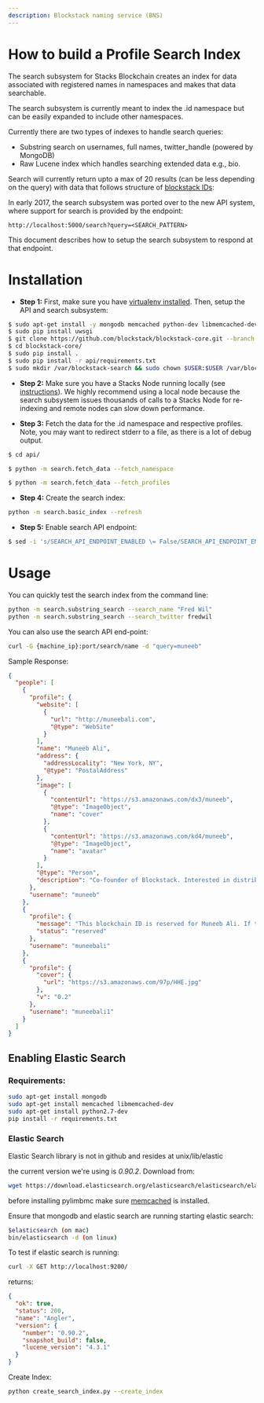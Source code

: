 ```yaml
---
description: Blockstack naming service (BNS)
---
```


# How to build a Profile Search Index

The search subsystem for Stacks Blockchain creates an index for data associated
with registered names in namespaces and makes that data searchable.

The search subsystem is currently meant to index the .id namespace but can
be easily expanded to include other namespaces.

Currently there are two types of indexes to handle search queries:

- Substring search on usernames, full names, twitter_handle (powered by MongoDB)
- Raw Lucene index which handles searching extended data e.g., bio.

Search will currently return upto a max of 20 results (can be less depending on the query)
with data that follows structure of [blockstack IDs](https://github.com/blockstack/blockstack):

In early 2017, the search subsystem was ported over to the new API system, where support for search is provided by the endpoint:

```
http://localhost:5000/search?query=<SEARCH_PATTERN>
```

This document describes how to setup the search subsystem to respond at that endpoint.

# Installation

- **Step 1:** First, make sure you have [virtualenv installed](http://docs.python-guide.org/en/latest/dev/virtualenvs/).
  Then, setup the API and search subsystem:

```bash
$ sudo apt-get install -y mongodb memcached python-dev libmemcached-dev zlib1g-dev nginx
$ sudo pip install uwsgi
$ git clone https://github.com/blockstack/blockstack-core.git --branch api
$ cd blockstack-core/
$ sudo pip install .
$ sudo pip install -r api/requirements.txt
$ sudo mkdir /var/blockstack-search && sudo chown $USER:$USER /var/blockstack-search
```

- **Step 2:** Make sure you have a Stacks Node running locally (see [instructions](https://github.com/blockstack/blockstack-core/blob/master/README.md#quick-start)). We highly
  recommend using a local node because the search subsystem issues thousands of calls to
  a Stacks Node for re-indexing and remote nodes can slow down performance.

- **Step 3:** Fetch the data for the .id namespace and respective profiles. Note, you may want to redirect stderr to a file, as there is a lot of debug output.

```bash
$ cd api/

$ python -m search.fetch_data --fetch_namespace

$ python -m search.fetch_data --fetch_profiles
```

- **Step 4:** Create the search index:

```bash
python -m search.basic_index --refresh
```

- **Step 5:** Enable search API endpoint:

```bash
$ sed -i 's/SEARCH_API_ENDPOINT_ENABLED \= False/SEARCH_API_ENDPOINT_ENABLED \= True/' config.py
```

# Usage

You can quickly test the search index from the command line:

```bash
python -m search.substring_search --search_name "Fred Wil"
python -m search.substring_search --search_twitter fredwil
```

You can also use the search API end-point:

```bash
curl -G {machine_ip}:port/search/name -d "query=muneeb"
```

Sample Response:

```json
{
  "people": [
    {
      "profile": {
        "website": [
          {
            "url": "http://muneebali.com",
            "@type": "WebSite"
          }
        ],
        "name": "Muneeb Ali",
        "address": {
          "addressLocality": "New York, NY",
          "@type": "PostalAddress"
        },
        "image": [
          {
            "contentUrl": "https://s3.amazonaws.com/dx3/muneeb",
            "@type": "ImageObject",
            "name": "cover"
          },
          {
            "contentUrl": "https://s3.amazonaws.com/kd4/muneeb",
            "@type": "ImageObject",
            "name": "avatar"
          }
        ],
        "@type": "Person",
        "description": "Co-founder of Blockstack. Interested in distributed systems and blockchains. Previously, PhD at Princeton."
      },
      "username": "muneeb"
    },
    {
      "profile": {
        "message": "This blockchain ID is reserved for Muneeb Ali. If this is you, please email support@onename.com to claim it for free.",
        "status": "reserved"
      },
      "username": "muneebali"
    },
    {
      "profile": {
        "cover": {
          "url": "https://s3.amazonaws.com/97p/HHE.jpg"
        },
        "v": "0.2"
      },
      "username": "muneebali1"
    }
  ]
}
```

## Enabling Elastic Search

### Requirements:

```bash
sudo apt-get install mongodb
sudo apt-get install memcached libmemcached-dev
sudo apt-get install python2.7-dev
pip install -r requirements.txt
```

### Elastic Search

Elastic Search library is not in github and resides at unix/lib/elastic

the current version we're using is _0.90.2_. Download from:

```bash
wget https://download.elasticsearch.org/elasticsearch/elasticsearch/elasticsearch-0.90.2.zip
```

before installing pylimbmc make sure [memcached](/core/memcached) is installed.

Ensure that mongodb and elastic search are running
starting elastic search:

```bash
$elasticsearch (on mac)
bin/elasticsearch -d (on linux)
```

To test if elastic search is running:

```bash
curl -X GET http://localhost:9200/
```

returns:

```json
{
  "ok": true,
  "status": 200,
  "name": "Angler",
  "version": {
    "number": "0.90.2",
    "snapshot_build": false,
    "lucene_version": "4.3.1"
  }
}
```

Create Index:

```bash
python create_search_index.py --create_index
```
